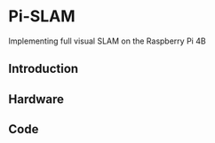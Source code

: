 # Pi-SLAM

Implementing full visual SLAM on the Raspberry Pi 4B

## Introduction

## Hardware

## Code
